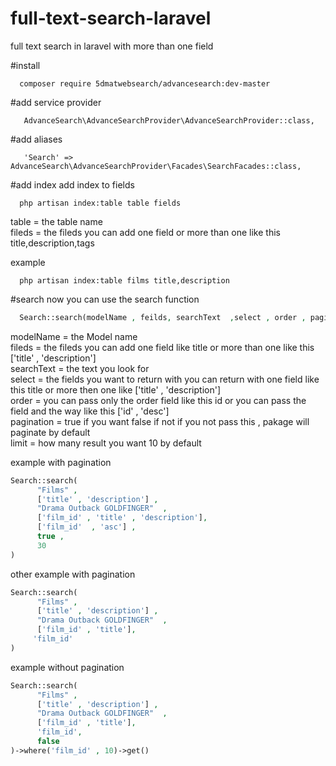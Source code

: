 # full-text-search-laravel
full text search in laravel with more than one field

#install
```
  composer require 5dmatwebsearch/advancesearch:dev-master
```
#add service provider
```
   AdvanceSearch\AdvanceSearchProvider\AdvanceSearchProvider::class,
```

#add aliases
```
   'Search' => AdvanceSearch\AdvanceSearchProvider\Facades\SearchFacades::class,
```

#add index
add index to fields
```
  php artisan index:table table fields
```
table = the table name <br>
fileds = the fileds you can add one field or more than one like this title,description,tags

example
```
  php artisan index:table films title,description
```

#search
now you can use the search function 
```php
  Search::search(modelName , feilds, searchText  ,select , order , pagination , limit)

```
modelName = the Model  name <br>
fileds = the fileds you can add one field like title or more than one like this ['title' , 'description']<br>
searchText = the text you look for<br>
select = the fields you want to return with you can return with one field like this title or more then one like ['title' , 'description']<br>
order = you can pass only the order field like this id or you can pass the field and the way like this ['id' , 'desc']<br>
pagination = true if you want false if not if you not pass this , pakage will paginate by default<br>
limit = how many result you want 10 by default<br>

example with pagination
```php
Search::search(
      "Films" ,
      ['title' , 'description'] ,
      "Drama Outback GOLDFINGER"  ,
      ['film_id' , 'title' , 'description'],
      ['film_id'  , 'asc'] ,
      true ,
      30
)
```
other example with pagination
```php
Search::search(
      "Films" ,
      ['title' , 'description'] ,
      "Drama Outback GOLDFINGER"  ,
      ['film_id' , 'title'],
     'film_id'  
)
```
example without pagination

```php
Search::search(
      "Films" ,
      ['title' , 'description'] ,
      "Drama Outback GOLDFINGER"  ,
      ['film_id' , 'title'],
      'film_id',
      false
)->where('film_id' , 10)->get()
```

